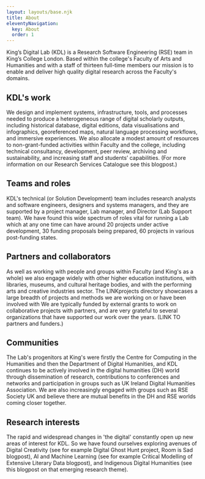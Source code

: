 ```yaml
---
layout: layouts/base.njk
title: About
eleventyNavigation:
  key: About
  order: 1
---
```


King’s Digital Lab (KDL) is a Research Software Engineering (RSE) team in King’s College London. Based within the college's Faculty of Arts and Humanities and with a staff of thirteen full-time members our mission is to enable and deliver high quality digital research across the Faculty's domains. 

## KDL's work
We design and implement systems, infrastructure, tools, and processes needed to produce a heterogeneous range of digital scholarly outputs, including historical database, digital editions, data visualisations and infographics, georeferenced maps, natural language processing workflows, and immersive experiences. We also allocate a modest amount of resources to non-grant-funded activities within Faculty and the college, including technical consultancy, development, peer review, archiving and sustainability, and increasing staff and students’ capabilities. (For more information on our Research Services Catalogue see this blogpost.)

## Teams and roles
KDL's technical (or Solution Development) team includes research analysts and software engineers, designers and systems managers, and they are supported by a project manager, Lab manager, and Director (Lab Support team). We have found this wide spectrum of roles vital for running a Lab which at any one time can have around 20 projects under active development, 30 funding proposals being prepared, 60 projects in various post-funding states.

## Partners and collaborators
As well as working with people and groups within Faculty (and King's as a whole) we also engage widely with other higher education institutions, with libraries, museums, and cultural heritage bodies, and with the performing arts and creative industries sector. The LINKprojects directory showcases a large breadth of projects and methods we are working on or have been involved with   We are typically funded by external grants to work on collaborative projects with partners, and are very grateful to several organizations that have supported our work over the years. (LINK TO partners and funders.)

## Communities
The Lab's progenitors at King's were firstly the Centre for Computing in the Humanities and then the Department of Digital Humanities, and KDL continues to be actively involved in the digital humanities (DH) world through dissemination of research, contributions to conferences and networks and participation in groups such as UK Ireland Digital Humanities Association. We are also increasingly engaged with groups such as RSE Society UK and believe there are mutual benefits in the DH and RSE worlds coming closer together.

## Research interests
The rapid and widespread changes in 'the digital' constantly open up new areas of interest for KDL. So we have found ourselves exploring avenues of Digital Creativity (see for example Digital Ghost Hunt project, Room is Sad blogpost), AI and Machine Learning (see for example Critical Modelling of Extensive Literary Data blogpost), and Indigenous Digital Humanities (see this blogpost on that emerging research theme). 
